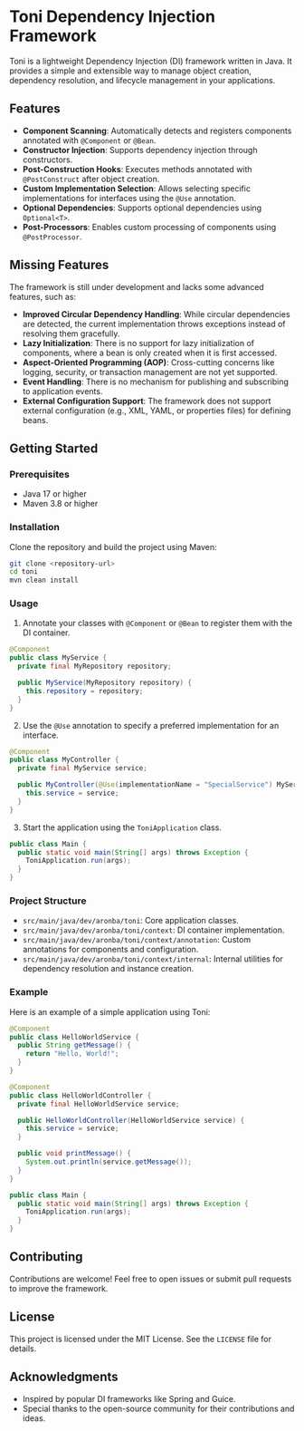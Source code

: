 # Toni Dependency Injection Framework

Toni is a lightweight Dependency Injection (DI) framework written in Java. It provides a simple and extensible way to manage object creation, dependency resolution, and lifecycle management in your applications.

## Features

- **Component Scanning**: Automatically detects and registers components annotated with `@Component` or `@Bean`.
- **Constructor Injection**: Supports dependency injection through constructors.
- **Post-Construction Hooks**: Executes methods annotated with `@PostConstruct` after object creation.
- **Custom Implementation Selection**: Allows selecting specific implementations for interfaces using the `@Use` annotation.
- **Optional Dependencies**: Supports optional dependencies using `Optional<T>`.
- **Post-Processors**: Enables custom processing of components using `@PostProcessor`.

## Missing Features

The framework is still under development and lacks some advanced features, such as:

- **Improved Circular Dependency Handling**: While circular dependencies are detected, the current implementation throws exceptions instead of resolving them gracefully.
- **Lazy Initialization**: There is no support for lazy initialization of components, where a bean is only created when it is first accessed.
- **Aspect-Oriented Programming (AOP)**: Cross-cutting concerns like logging, security, or transaction management are not yet supported.
- **Event Handling**: There is no mechanism for publishing and subscribing to application events.
- **External Configuration Support**: The framework does not support external configuration (e.g., XML, YAML, or properties files) for defining beans.

## Getting Started

### Prerequisites

- Java 17 or higher
- Maven 3.8 or higher

### Installation

Clone the repository and build the project using Maven:

```bash
git clone <repository-url>
cd toni
mvn clean install
```

### Usage

1. Annotate your classes with `@Component` or `@Bean` to register them with the DI container.

```java
@Component
public class MyService {
  private final MyRepository repository;

  public MyService(MyRepository repository) {
    this.repository = repository;
  }
}
```

2. Use the `@Use` annotation to specify a preferred implementation for an interface.

```java
@Component
public class MyController {
  private final MyService service;

  public MyController(@Use(implementationName = "SpecialService") MyService service) {
    this.service = service;
  }
}
```

3. Start the application using the `ToniApplication` class.

```java
public class Main {
  public static void main(String[] args) throws Exception {
    ToniApplication.run(args);
  }
}
```

### Project Structure

- `src/main/java/dev/aronba/toni`: Core application classes.
- `src/main/java/dev/aronba/toni/context`: DI container implementation.
- `src/main/java/dev/aronba/toni/context/annotation`: Custom annotations for components and configuration.
- `src/main/java/dev/aronba/toni/context/internal`: Internal utilities for dependency resolution and instance creation.

### Example

Here is an example of a simple application using Toni:

```java
@Component
public class HelloWorldService {
  public String getMessage() {
    return "Hello, World!";
  }
}

@Component
public class HelloWorldController {
  private final HelloWorldService service;

  public HelloWorldController(HelloWorldService service) {
    this.service = service;
  }

  public void printMessage() {
    System.out.println(service.getMessage());
  }
}

public class Main {
  public static void main(String[] args) throws Exception {
    ToniApplication.run(args);
  }
}
```

## Contributing

Contributions are welcome! Feel free to open issues or submit pull requests to improve the framework.

## License

This project is licensed under the MIT License. See the `LICENSE` file for details.

## Acknowledgments

- Inspired by popular DI frameworks like Spring and Guice.
- Special thanks to the open-source community for their contributions and ideas.
